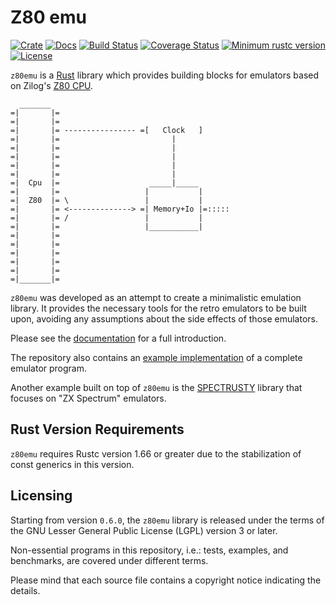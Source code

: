 Z80 emu
=======

[![Crate][Crate img]][Crate Link]
[![Docs][Docs img]][Docs Link]
[![Build Status][Build img]][Build Link]
[![Coverage Status][Coverage img]][Coverage Link]
[![Minimum rustc version][rustc version img]][rustc version link]
[![License][License img]][License Link]

`z80emu` is a [Rust](https://www.rust-lang.org) library which provides building blocks for emulators based on
Zilog's [Z80 CPU](https://en.wikipedia.org/wiki/Zilog_Z80).


```text
  _______
=|       |=
=|       |=                               
=|       |= ---------------- =[   Clock   ]
=|       |=                         |
=|       |=                         |
=|       |=                         |
=|       |=                         |
=|       |=                         |
=|  Cpu  |=                    _____|_____
=|       |=                   |           |
=|  Z80  |= \                 |           |
=|       |= <--------------> =| Memory+Io |=:::::
=|       |= /                 |           |
=|       |=                   |___________|
=|       |=
=|       |=
=|       |=
=|       |=
=|       |=
=|_______|=
```

`z80emu` was developed as an attempt to create a minimalistic emulation library. It provides the necessary tools for the retro emulators to be built upon, avoiding any assumptions about the side effects of those emulators.

Please see the [documentation][Docs Link] for a full introduction.

The repository also contains an [example implementation](examples/ral1243) of a complete emulator program.

Another example built on top of `z80emu` is the [SPECTRUSTY](https://royaltm.github.io/spectrusty) library that focuses on "ZX Spectrum" emulators.


Rust Version Requirements
-------------------------

`z80emu` requires Rustc version 1.66 or greater due to the stabilization of const generics in this version.


Licensing
---------

Starting from version `0.6.0`, the `z80emu` library is released under the terms of the GNU Lesser General Public License (LGPL) version 3 or later.

Non-essential programs in this repository, i.e.: tests, examples, and benchmarks, are covered under different terms.

Please mind that each source file contains a copyright notice indicating the details.

[Crate Link]: https://crates.io/crates/z80emu
[Crate img]: https://img.shields.io/crates/v/z80emu.svg
[Docs Link]: https://docs.rs/z80emu
[Docs img]: https://docs.rs/z80emu/badge.svg
[Build Link]: https://github.com/royaltm/rust-z80emu/actions/workflows/ci.yml
[Build img]: https://github.com/royaltm/rust-z80emu/actions/workflows/ci.yml/badge.svg?branch=master
[rustc version link]: https://github.com/royaltm/rust-z80emu#rust-version-requirements
[rustc version img]: https://img.shields.io/badge/rustc-1.66+-lightgray.svg
[License Link]: https://www.gnu.org/licenses/#LGPL
[License img]: https://img.shields.io/crates/l/z80emu
[Coverage Link]: https://coveralls.io/github/royaltm/rust-z80emu?branch=master
[Coverage img]: https://coveralls.io/repos/github/royaltm/rust-z80emu/badge.svg?branch=master
